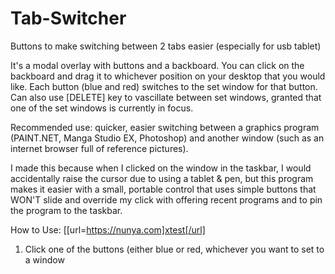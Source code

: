 # Tab-Switcher
Buttons to make switching between 2 tabs easier (especially for usb tablet)

It's a modal overlay with buttons and a backboard. You can click on the backboard and drag it to whichever position on your desktop that you would like. Each button (blue and red) switches to the set window for that button. Can also use \[DELETE] key to vascillate between set windows, granted that one of the set windows is currently in focus.

Recommended use: quicker, easier switching between a graphics program (PAINT.NET, Manga Studio EX, Photoshop) and another window (such as an internet browser full of reference pictures). 

I made this because when I clicked on the window in the taskbar, I would accidentally raise the cursor due to using a tablet & pen, but this program makes it easier with a small, portable control that uses simple buttons that WON'T slide and override my click with offering recent programs and to pin the program to the taskbar.

How to Use:
\[[url=https://nunya.com]xtest[/url]
1. Click one of the buttons (either blue or red, whichever you want to set to a window
